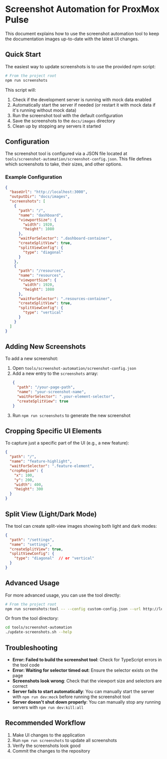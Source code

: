 # Screenshot Automation for ProxMox Pulse

This document explains how to use the screenshot automation tool to keep the documentation images up-to-date with the latest UI changes.

## Quick Start

The easiest way to update screenshots is to use the provided npm script:

```bash
# From the project root
npm run screenshots
```

This script will:
1. Check if the development server is running with mock data enabled
2. Automatically start the server if needed (or restart it with mock data if it's running without mock data)
3. Run the screenshot tool with the default configuration
4. Save the screenshots to the `docs/images` directory
5. Clean up by stopping any servers it started

## Configuration

The screenshot tool is configured via a JSON file located at `tools/screenshot-automation/screenshot-config.json`. This file defines which screenshots to take, their sizes, and other options.

### Example Configuration

```json
{
  "baseUrl": "http://localhost:3000",
  "outputDir": "docs/images",
  "screenshots": [
    {
      "path": "/",
      "name": "dashboard",
      "viewportSize": {
        "width": 1920,
        "height": 1080
      },
      "waitForSelector": ".dashboard-container",
      "createSplitView": true,
      "splitViewConfig": {
        "type": "diagonal"
      }
    },
    {
      "path": "/resources",
      "name": "resources",
      "viewportSize": {
        "width": 1920,
        "height": 1080
      },
      "waitForSelector": ".resources-container",
      "createSplitView": true,
      "splitViewConfig": {
        "type": "vertical"
      }
    }
  ]
}
```

## Adding New Screenshots

To add a new screenshot:

1. Open `tools/screenshot-automation/screenshot-config.json`
2. Add a new entry to the `screenshots` array:
   ```json
   {
     "path": "/your-page-path",
     "name": "your-screenshot-name",
     "waitForSelector": ".your-element-selector",
     "createSplitView": true
   }
   ```
3. Run `npm run screenshots` to generate the new screenshot

## Cropping Specific UI Elements

To capture just a specific part of the UI (e.g., a new feature):

```json
{
  "path": "/",
  "name": "feature-highlight",
  "waitForSelector": ".feature-element",
  "cropRegion": {
    "x": 100,
    "y": 200,
    "width": 400,
    "height": 300
  }
}
```

## Split View (Light/Dark Mode)

The tool can create split-view images showing both light and dark modes:

```json
{
  "path": "/settings",
  "name": "settings",
  "createSplitView": true,
  "splitViewConfig": {
    "type": "diagonal"  // or "vertical"
  }
}
```

## Advanced Usage

For more advanced usage, you can use the tool directly:

```bash
# From the project root
npm run screenshots:tool -- --config custom-config.json --url http://localhost:9000
```

Or from the tool directory:

```bash
cd tools/screenshot-automation
./update-screenshots.sh --help
```

## Troubleshooting

- **Error: Failed to build the screenshot tool**: Check for TypeScript errors in the tool code
- **Error: Waiting for selector timed out**: Ensure the selector exists on the page
- **Screenshots look wrong**: Check that the viewport size and selectors are correct
- **Server fails to start automatically**: You can manually start the server with `npm run dev:mock` before running the screenshot tool
- **Server doesn't shut down properly**: You can manually stop any running servers with `npm run dev:kill:all`

## Recommended Workflow

1. Make UI changes to the application
2. Run `npm run screenshots` to update all screenshots
3. Verify the screenshots look good
4. Commit the changes to the repository